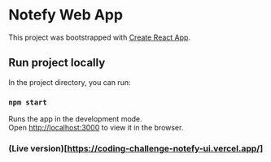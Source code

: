 # Notefy Web App

This project was bootstrapped with [Create React App](https://github.com/facebook/create-react-app).

## Run project locally

In the project directory, you can run:

### `npm start`

Runs the app in the development mode.\
Open [http://localhost:3000](http://localhost:3000) to view it in the browser.

### (Live version)[https://coding-challenge-notefy-ui.vercel.app/]
